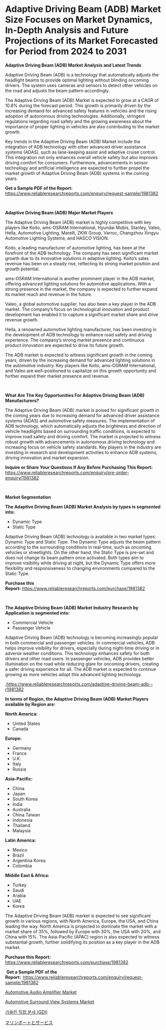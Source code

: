 <p><h1>Adaptive Driving Beam (ADB) Market Size Focuses on Market Dynamics, In-Depth Analysis and Future Projections of its Market Forecasted for Period from 2024 to 2031</h1></p><p><strong>Adaptive Driving Beam (ADB) Market Analysis and Latest Trends</strong></p>
<p><p>Adaptive Driving Beam (ADB) is a technology that automatically adjusts the headlight beams to provide optimal lighting without blinding oncoming drivers. The system uses cameras and sensors to detect other vehicles on the road and adjusts the beam pattern accordingly.</p><p>The Adaptive Driving Beam (ADB) Market is expected to grow at a CAGR of 10.8% during the forecast period. This growth is primarily driven by the increasing demand for advanced safety features in vehicles and the rising adoption of autonomous driving technologies. Additionally, stringent regulations regarding road safety and the growing awareness about the importance of proper lighting in vehicles are also contributing to the market growth.</p><p>Key trends in the Adaptive Driving Beam (ADB) Market include the integration of ADB technology with other advanced driver assistance systems (ADAS), such as lane-keeping assist and adaptive cruise control. This integration not only enhances overall vehicle safety but also improves driving comfort for consumers. Furthermore, advancements in sensor technology and artificial intelligence are expected to further propel the market growth of Adaptive Driving Beam (ADB) systems in the coming years.</p></p>
<p><strong>Get a Sample PDF of the Report:&nbsp;</strong> <a href="https://www.reliableresearchreports.com/enquiry/request-sample/1981382">https://www.reliableresearchreports.com/enquiry/request-sample/1981382</a></p>
<p>&nbsp;</p>
<p><strong>Adaptive Driving Beam (ADB) Major Market Players</strong></p>
<p><p>The Adaptive Driving Beam (ADB) market is highly competitive with key players like Koito, ams-OSRAM International, Hyundai Mobis, Stanley, Valeo, Hella, Automotive Lighting, Marelli, ZKW Group, Varroc, Changzhou Xingyu Automotive Lighting Systems, and HASCO VISION.</p><p>Koito, a leading manufacturer of automotive lighting, has been at the forefront of the ADB technology. The company has seen significant market growth due to its innovative solutions in adaptive lighting. Koito’s sales revenue has been on a steady rise, reflecting its strong market position and growth potential.</p><p>ams-OSRAM International is another prominent player in the ADB market, offering advanced lighting solutions for automotive applications. With a strong presence in the market, the company is expected to further expand its market reach and revenue in the future.</p><p>Valeo, a global automotive supplier, has also been a key player in the ADB market. The company’s focus on technological innovation and product development has enabled it to capture a significant market share and drive revenue growth.</p><p>Hella, a renowned automotive lighting manufacturer, has been investing in the development of ADB technology to enhance road safety and driving experience. The company’s strong market presence and continuous product innovation are expected to drive its future growth.</p><p>The ADB market is expected to witness significant growth in the coming years, driven by the increasing demand for advanced lighting solutions in the automotive industry. Key players like Koito, ams-OSRAM International, and Valeo are well-positioned to capitalize on this growth opportunity and further expand their market presence and revenue.</p></p>
<p>&nbsp;</p>
<p><strong>What Are The Key Opportunities For Adaptive Driving Beam (ADB) Manufacturers?</strong></p>
<p><p>The Adaptive Driving Beam (ADB) market is poised for significant growth in the coming years due to increasing demand for advanced driver assistance systems (ADAS) and automotive safety measures. The implementation of ADB technology, which automatically adjusts the brightness and direction of vehicle headlights based on surrounding traffic conditions, is expected to improve road safety and driving comfort. The market is projected to witness robust growth with advancements in autonomous driving technology and increasing focus on vehicle safety standards. Key players in the industry are investing in research and development activities to enhance ADB systems, driving innovation and market expansion.</p></p>
<p><strong>Inquire or Share Your Questions If Any Before Purchasing This Report:</strong> <a href="https://www.reliableresearchreports.com/enquiry/pre-order-enquiry/1981382">https://www.reliableresearchreports.com/enquiry/pre-order-enquiry/1981382</a></p>
<p>&nbsp;</p>
<p><strong>Market Segmentation</strong></p>
<p><strong>The Adaptive Driving Beam (ADB) Market Analysis by types is segmented into:</strong></p>
<p><ul><li>Dynamic Type</li><li>Static Type</li></ul></p>
<p><p>Adaptive Driving Beam (ADB) technology is available in two market types: Dynamic Type and Static Type. The Dynamic Type adjusts the beam pattern according to the surrounding conditions in real-time, such as oncoming vehicles or streetlights. On the other hand, the Static Type is pre-set and does not change its beam pattern once activated. Both types aim to improve visibility while driving at night, but the Dynamic Type offers more flexibility and responsiveness to changing environments compared to the Static Type.</p></p>
<p><strong>Purchase this Report:&nbsp;</strong><a href="https://www.reliableresearchreports.com/purchase/1981382">https://www.reliableresearchreports.com/purchase/1981382</a></p>
<p>&nbsp;</p>
<p><strong>The Adaptive Driving Beam (ADB) Market Industry Research by Application is segmented into:</strong></p>
<p><ul><li>Commercial Vehicle</li><li>Passenger Vehicle</li></ul></p>
<p><p>Adaptive Driving Beam (ADB) technology is becoming increasingly popular in both commercial and passenger vehicles. In commercial vehicles, ADB helps improve visibility for drivers, especially during night-time driving or in adverse weather conditions. This technology enhances safety for both drivers and other road users. In passenger vehicles, ADB provides better illumination on the road while reducing glare for oncoming drivers, creating a safer driving experience for all. The ADB market is expected to continue growing as more vehicles adopt this advanced lighting technology.</p></p>
<p><a href="https://www.reliableresearchreports.com/adaptive-driving-beam-adb--r1981382">&nbsp;https://www.reliableresearchreports.com/adaptive-driving-beam-adb--r1981382</a></p>
<p><strong>In terms of Region, the Adaptive Driving Beam (ADB) Market Players available by Region are:</strong></p>
<p>
    <p> <strong> North America: </strong>
        <ul>
            <li>United States</li>
            <li>Canada</li>
        </ul>
        </p> 
    <p> <strong> Europe: </strong>
        <ul>
            <li>Germany</li>
            <li>France</li>
            <li>U.K.</li>
            <li>Italy</li>
            <li>Russia</li>
        </ul>
        </p> 
    <p> <strong> Asia-Pacific: </strong>
        <ul>
            <li>China</li>
            <li>Japan</li>
            <li>South Korea</li>
            <li>India</li>
            <li>Australia</li>
            <li>China Taiwan</li>
            <li>Indonesia</li>
            <li>Thailand</li>
            <li>Malaysia</li>
        </ul>
        </p> 
    <p> <strong> Latin America: </strong>
        <ul>
            <li>Mexico</li>
            <li>Brazil</li>
            <li>Argentina Korea</li>
            <li>Colombia</li>
        </ul>
        </p> 
    <p> <strong> Middle East & Africa: </strong>
        <ul>
            <li>Turkey</li>
            <li>Saudi</li>
            <li>Arabia</li>
            <li>UAE</li>
            <li>Korea</li>
        </ul>
    </p>
    </p>
<p><p>The Adaptive Driving Beam (ADB) market is expected to see significant growth in various regions, with North America, Europe, the USA, and China leading the way. North America is projected to dominate the market with a market share of 35%, followed by Europe with 30%, the USA with 20%, and China with 15%. The Asia-Pacific (APAC) region is also expected to witness substantial growth, further solidifying its position as a key player in the ADB market.</p></p>
<p><strong>Purchase this Report: </strong><a href="https://www.reliableresearchreports.com/purchase/1981382">https://www.reliableresearchreports.com/purchase/1981382</a></p>
<p>&nbsp;<strong>Get a Sample PDF of the Report:&nbsp;&nbsp;</strong><a href="https://www.reliableresearchreports.com/enquiry/request-sample/1981382">https://www.reliableresearchreports.com/enquiry/request-sample/1981382</a></p>
<p><strong></strong></p>
<p><p><a href="https://github.com/vimar16th/Market-Research-Report-List-5/blob/main/automotive-audio-amplifier-market.md">Automotive Audio Amplifier Market</a></p><p><a href="https://github.com/JameTravis/Market-Research-Report-List-5/blob/main/automotive-surround-view-systems-market.md">Automotive Surround View Systems Market</a></p><p><a href="https://github.com/Maeennan456456/Market-Research-Report-List-2/blob/main/7210794115550.md">가솔린 직접 분사 (GDI)</a></p><p><a href="https://github.com/AbigaleHuel/Market-Research-Report-List-1/blob/main/4313476128306.md">マリンポートとサービス</a></p></p>